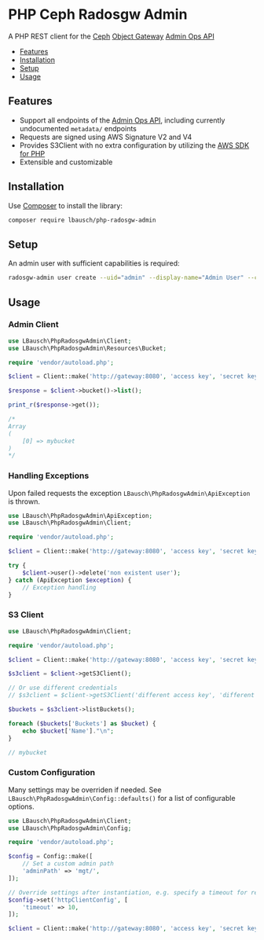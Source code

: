 # PHP Ceph Radosgw Admin  <!-- omit in toc -->

A PHP REST client for the [Ceph](https://ceph.io/) [Object Gateway](https://docs.ceph.com/en/latest/radosgw/) [Admin Ops API](https://docs.ceph.com/en/latest/radosgw/adminops/)

- [Features](#features)
- [Installation](#installation)
- [Setup](#setup)
- [Usage](#usage)

## Features
+ Support all endpoints of the [Admin Ops API](https://docs.ceph.com/en/latest/radosgw/adminops/), including currently undocumented `metadata/` endpoints
+ Requests are signed using AWS Signature V2 and V4
+ Provides S3Client with no extra configuration by utilizing the [AWS SDK for PHP
](https://aws.amazon.com/sdk-for-php/)
+ Extensible and customizable


## Installation
Use [Composer](https://getcomposer.org/) to install the library:
```bash
composer require lbausch/php-radosgw-admin
```

## Setup
An admin user with sufficient capabilities is required:

```bash
radosgw-admin user create --uid="admin" --display-name="Admin User" --caps="users=read,write;usage=read,write;buckets=read,write;metadata=read,write;zone=read,write" --admin --access-key="<redacted>" --secret="<redacted>"
```

## Usage

### Admin Client
```php
use LBausch\PhpRadosgwAdmin\Client;
use LBausch\PhpRadosgwAdmin\Resources\Bucket;

require 'vendor/autoload.php';

$client = Client::make('http://gateway:8080', 'access key', 'secret key');

$response = $client->bucket()->list();

print_r($response->get());

/*
Array
(
    [0] => mybucket
)
*/
```

### Handling Exceptions
Upon failed requests the exception `LBausch\PhpRadosgwAdmin\ApiException` is thrown.

```php
use LBausch\PhpRadosgwAdmin\ApiException;
use LBausch\PhpRadosgwAdmin\Client;

require 'vendor/autoload.php';

$client = Client::make('http://gateway:8080', 'access key', 'secret key');

try {
    $client->user()->delete('non existent user');
} catch (ApiException $exception) {
    // Exception handling
}

```

### S3 Client
```php
use LBausch\PhpRadosgwAdmin\Client;

require 'vendor/autoload.php';

$client = Client::make('http://gateway:8080', 'access key', 'secret key');

$s3client = $client->getS3Client();

// Or use different credentials
// $s3client = $client->getS3Client('different access key', 'different secret key');

$buckets = $s3client->listBuckets();

foreach ($buckets['Buckets'] as $bucket) {
    echo $bucket['Name']."\n";
}

// mybucket
```

### Custom Configuration
Many settings may be overriden if needed. See `LBausch\PhpRadosgwAdmin\Config::defaults()` for a list of configurable options.

```php
use LBausch\PhpRadosgwAdmin\Client;
use LBausch\PhpRadosgwAdmin\Config;

require 'vendor/autoload.php';

$config = Config::make([
    // Set a custom admin path
    'adminPath' => 'mgt/',
]);

// Override settings after instantiation, e.g. specify a timeout for requests
$config->set('httpClientConfig', [
    'timeout' => 10,
]);

$client = Client::make('http://gateway:8080', 'access key', 'secret key', $config);
```
